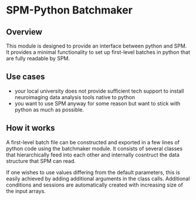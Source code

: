 # SPM-Python Batchmaker

## Overview
This module is designed to provide an interface between python and SPM.
It provides a minimal functionality to set up first-level batches in python that are fully readable by SPM. 

## Use cases
* your local university does not provide sufficient tech support to install neuroimaging data analysis tools native to python
* you want to use SPM anyway for some reason but want to stick with python as much as possible.

## How it works
A first-level batch file can be constructed and exported in a few lines of python code using the batchmaker module. It consists of several classes that hierarchically feed into each other and internally cosntruct the data structure that SPM can read.

If one wishes to use values differing from the default parameters, this is easily achieved by adding additional arguments in the class calls. Additional conditions and sessions are automatically created with increasing size of the input arrays.